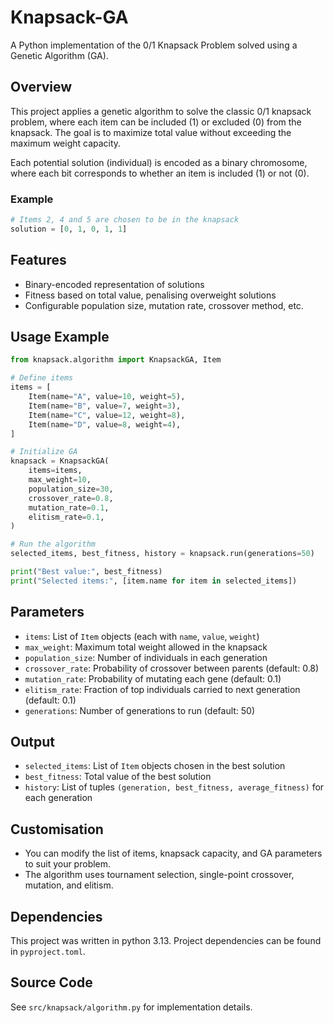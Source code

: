 # Knapsack-GA

A Python implementation of the 0/1 Knapsack Problem solved using a Genetic Algorithm (GA).

## Overview

This project applies a genetic algorithm to solve the classic 0/1 knapsack problem, where each item can be included (1) or excluded (0) from the knapsack. The goal is to maximize total value without exceeding the maximum weight capacity.

Each potential solution (individual) is encoded as a binary chromosome, where each bit corresponds to whether an item is included (1) or not (0).

### Example
```python
# Items 2, 4 and 5 are chosen to be in the knapsack
solution = [0, 1, 0, 1, 1]
```

## Features
- Binary-encoded representation of solutions
- Fitness based on total value, penalising overweight solutions
- Configurable population size, mutation rate, crossover method, etc.

## Usage Example

```python
from knapsack.algorithm import KnapsackGA, Item

# Define items
items = [
    Item(name="A", value=10, weight=5),
    Item(name="B", value=7, weight=3),
    Item(name="C", value=12, weight=8),
    Item(name="D", value=8, weight=4),
]

# Initialize GA
knapsack = KnapsackGA(
    items=items,
    max_weight=10,
    population_size=30,
    crossover_rate=0.8,
    mutation_rate=0.1,
    elitism_rate=0.1,
)

# Run the algorithm
selected_items, best_fitness, history = knapsack.run(generations=50)

print("Best value:", best_fitness)
print("Selected items:", [item.name for item in selected_items])
```

## Parameters
- `items`: List of `Item` objects (each with `name`, `value`, `weight`)
- `max_weight`: Maximum total weight allowed in the knapsack
- `population_size`: Number of individuals in each generation
- `crossover_rate`: Probability of crossover between parents (default: 0.8)
- `mutation_rate`: Probability of mutating each gene (default: 0.1)
- `elitism_rate`: Fraction of top individuals carried to next generation (default: 0.1)
- `generations`: Number of generations to run (default: 50)

## Output
- `selected_items`: List of `Item` objects chosen in the best solution
- `best_fitness`: Total value of the best solution
- `history`: List of tuples `(generation, best_fitness, average_fitness)` for each generation

## Customisation
- You can modify the list of items, knapsack capacity, and GA parameters to suit your problem.
- The algorithm uses tournament selection, single-point crossover, mutation, and elitism.

## Dependencies

This project was written in python 3.13. Project dependencies can be found in `pyproject.toml`.

## Source Code
See `src/knapsack/algorithm.py` for implementation details.